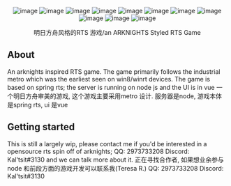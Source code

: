 <div align="center">
  
![image](https://github.com/UltiRTS/PrometheSys.vue/blob/main/demos/Screenshot%20from%202023-01-06%2018-04-07.png?raw=true)
![image](https://github.com/UltiRTS/PrometheSys.vue/blob/main/demos/Screenshot%20from%202023-01-06%2018-11-08.png?raw=true)
![image](https://github.com/UltiRTS/PrometheSys.vue/blob/main/demos/Screenshot%20from%202023-01-06%2018-11-19.png?raw=true)
![image](https://github.com/UltiRTS/PrometheSys.vue/blob/main/demos/Screenshot%20from%202023-01-06%2018-11-26.png?raw=true)
![image](https://github.com/UltiRTS/PrometheSys.vue/blob/main/demos/Screenshot%20from%202023-01-06%2018-13-10.png?raw=true)
![image](https://github.com/UltiRTS/PrometheSys.vue/blob/main/demos/Screenshot%20from%202023-01-06%2018-14-20.png?raw=true)
![image](https://github.com/UltiRTS/PrometheSys.vue/blob/main/demos/Screenshot%20from%202023-01-06%2018-14-27.png?raw=true)
![image](https://github.com/UltiRTS/PrometheSys.vue/blob/main/demos/Screenshot%20from%202023-01-06%2018-14-33.png?raw=true)
![image](https://github.com/UltiRTS/PrometheSys.vue/blob/main/demos/Screenshot%20from%202023-01-06%2018-14-44.png?raw=true)
![image](https://github.com/UltiRTS/PrometheSys.vue/blob/main/demos/Screenshot%20from%202023-01-06%2018-14-54.png?raw=true)
![image](https://github.com/UltiRTS/PrometheSys.vue/blob/main/demos/Screenshot%20from%202023-01-06%2018-15-03.png?raw=true)

明日方舟风格的RTS 游戏/an ARKNIGHTS Styled RTS Game
</div>

## About

An arknights inspired RTS game. The game primarily follows the industrial metro which was the earliest seen on win8/winrt devices. The game is based on spring rts; the server is running on node js and the UI is in vue
一个明日方舟审美的游戏, 这个游戏主要采用metro 设计. 服务器是node, 游戏本体是spring rts, ui 是vue

## Getting started

This is still a largely wip, please contact me if you'd be interested in a opensource rts spin off of arknights; QQ: 2973733208 Discord: Kal'tsit#3130 and we can talk more about it. 
正在寻找合作者, 如果想业余参与node 和前段方面的游戏开发可以联系我(Teresa R.) QQ: 2973733208 Discord: Kal'tsit#3130 
